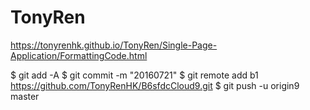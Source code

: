 # TonyRen

https://tonyrenhk.github.io/TonyRen/Single-Page-Application/FormattingCode.html








$ git add -A
$ git commit -m "20160721" 
$ git remote add b1 https://github.com/TonyRenHK/B6sfdcCloud9.git 
$ git push -u origin9 master  



